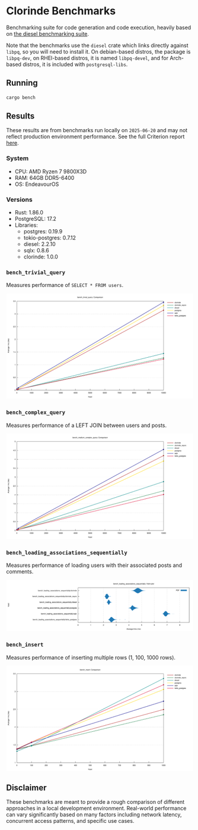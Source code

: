 # Clorinde Benchmarks
Benchmarking suite for code generation and code execution, heavily based on [the diesel benchmarking suite](https://github.com/diesel-rs/diesel/tree/master/diesel_bench).

Note that the benchmarks use the `diesel` crate which links directly against `libpq`, so you will need to install it.
On debian-based distros, the package is `libpq-dev`, on RHEl-based distros, it is named `libpq-devel`, and for Arch-based distros, it is included with `postgresql-libs`.

## Running
```bash
cargo bench
```

## Results
These results are from benchmarks run locally on `2025-06-20` and may not reflect production environment performance. See the full Criterion report [here](https://beanpuppy.github.io/clorinde-benches/2025-06-20/report).

### System
- CPU: AMD Ryzen 7 9800X3D
- RAM: 64GB DDR5-6400
- OS: EndeavourOS

### Versions
- Rust: 1.86.0
- PostgreSQL: 17.2
- Libraries:
  - postgres: 0.19.9
  - tokio-postgres: 0.7.12
  - diesel: 2.2.10
  - sqlx: 0.8.6
  - clorinde: 1.0.0

### `bench_trivial_query`
Measures performance of `SELECT * FROM users`.

![Trivial Query Benchmark](https://raw.githubusercontent.com/beanpuppy/clorinde-benches/refs/heads/main/2025-06-20/bench_trivial_query/report/lines.svg)

### `bench_complex_query`
Measures performance of a LEFT JOIN between users and posts.

![Medium Complex Query Benchmark](https://raw.githubusercontent.com/beanpuppy/clorinde-benches/refs/heads/main/2025-06-20/bench_medium_complex_query/report/lines.svg)

### `bench_loading_associations_sequentially`
Measures performance of loading users with their associated posts and comments.

![Loading Associations Benchmark](https://raw.githubusercontent.com/beanpuppy/clorinde-benches/refs/heads/main/2025-06-20/bench_loading_associations_sequentially/report/violin.svg)

### `bench_insert`
Measures performance of inserting multiple rows (1, 100, 1000 rows).

![Batch Insert Benchmark](https://raw.githubusercontent.com/beanpuppy/clorinde-benches/refs/heads/main/2025-06-20/bench_insert/report/lines.svg)

## Disclaimer
These benchmarks are meant to provide a rough comparison of different approaches in a local development environment. Real-world performance can vary significantly based on many factors including network latency, concurrent access patterns, and specific use cases.
